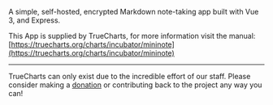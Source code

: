 A simple, self-hosted, encrypted Markdown note-taking app built with Vue 3, and Express.

This App is supplied by TrueCharts, for more information visit the manual: [https://truecharts.org/charts/incubator/mininote](https://truecharts.org/charts/incubator/mininote)

---

TrueCharts can only exist due to the incredible effort of our staff.
Please consider making a [donation](https://truecharts.org/about/sponsor) or contributing back to the project any way you can!
